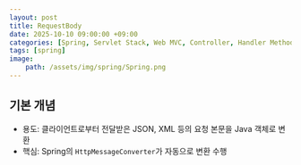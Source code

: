```yaml
---
layout: post
title: RequestBody
date: 2025-10-10 09:00:00 +09:00
categories: [Spring, Servlet Stack, Web MVC, Controller, Handler Method]
tags: [spring]
image:
    path: /assets/img/spring/Spring.png
---
```


## 기본 개념

- 용도: 클라이언트로부터 전달받은 JSON, XML 등의 요청 본문을 Java 객체로 변환
- 핵심: Spring의 `HttpMessageConverter`가 자동으로 변환 수행

<br>